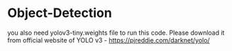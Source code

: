 # Object-Detection

you also need yolov3-tiny.weights file to run this code. Please download it from official website of YOLO v3 - https://pjreddie.com/darknet/yolo/
